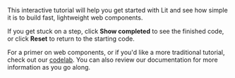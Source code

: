 This interactive tutorial will help you get started with Lit and see how simple it is to build fast, lightweight web components.

If you get stuck on a step, click **Show completed** to see the finished code, or click **Reset** to return to the starting code.

For a primer on web components, or if you'd like a more traditional tutorial, check out our [codelab](https://codelabs.developers.google.com/codelabs/the-lit-path). You can also review our documentation for more information as you go along.
